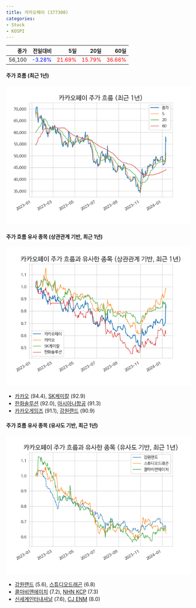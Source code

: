 ```yaml
---
title: 카카오페이 (377300)
categories:
- Stock
- KOSPI
---
```


|종가|전일대비|5일|20일|60일|
|---:|-------:|--:|---:|---:|
|56,100|<span style="color: blue">-3.28%</span>|<span style="color: red">21.69%</span>|<span style="color: red">15.79%</span>|<span style="color: red">36.66%</span>|

<!-- more -->

#### 주가 흐름 (최근 1년)
![377300](/assets/images/stock/377300.png)


#### 주가 흐름 유사 종목 (상관관계 기반, 최근 1년)
![377300](/assets/images/stock/377300_corr.png)
- [카카오](/035720/) (94.4), [SK케미칼](/285130/) (92.9)
- [한화솔루션](/009830/) (92.0), [아시아나항공](/020560/) (91.3)
- [카카오게임즈](/293490/) (91.1), [강원랜드](/035250/) (90.9)


#### 주가 흐름 유사 종목 (유사도 기반, 최근 1년)
![377300](/assets/images/stock/377300_sim.png)
- [강원랜드](/035250/) (5.6), [스튜디오드래곤](/253450/) (6.8)
- [콜마비앤에이치](/200130/) (7.2), [NHN KCP](/060250/) (7.3)
- [신세계인터내셔날](/031430/) (7.6), [CJ ENM](/035760/) (8.0)
